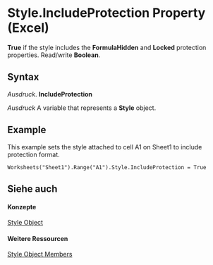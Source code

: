 
# Style.IncludeProtection Property (Excel)

 **True** if the style includes the **FormulaHidden** and **Locked** protection properties. Read/write **Boolean**.


## Syntax

 _Ausdruck_. **IncludeProtection**

 _Ausdruck_ A variable that represents a **Style** object.


## Example

This example sets the style attached to cell A1 on Sheet1 to include protection format.


```
Worksheets("Sheet1").Range("A1").Style.IncludeProtection = True
```


## Siehe auch


#### Konzepte


[Style Object](3c1e9184-0075-5f46-9a1a-0b61d874d1f8.md)
#### Weitere Ressourcen


[Style Object Members](http://msdn.microsoft.com/library/78f477c9-4033-e7c5-fc3d-7ba025392d31%28Office.15%29.aspx)